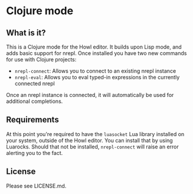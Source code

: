 # Clojure mode

## What is it?

This is a Clojure mode for the Howl editor. It builds upon Lisp mode, and adds basic support for nrepl.
Once installed you have two new commands for use with Clojure projects:

- `nrepl-connect`: Allows you to connect to an existing nrepl instance
- `nrepl-eval`: Allows you to eval typed-in expressions in the currently connected nrepl

Once an nrepl instance is connected, it will automatically be used for additional completions.

## Requirements

At this point you're required to have the `luasocket` Lua library installed on your system, outside of the Howl editor. You can install that by using Luarocks. Should that not be installed, `nrepl-connect` will raise an error alerting you to the fact.

## License

Please see LICENSE.md.